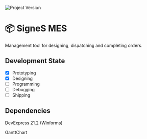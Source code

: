 ![Project Version](https://img.shields.io/badge/Version-0.1.3-green)
# :package: SigneS MES 
Management tool for designing, dispatching and completing orders.

## Development State
- [x] Prototyping
- [x] Designing
- [ ] Programming
- [ ] Debugging
- [ ] Shipping

## Dependencies
DevExpress 21.2 (Winforms)

GanttChart
